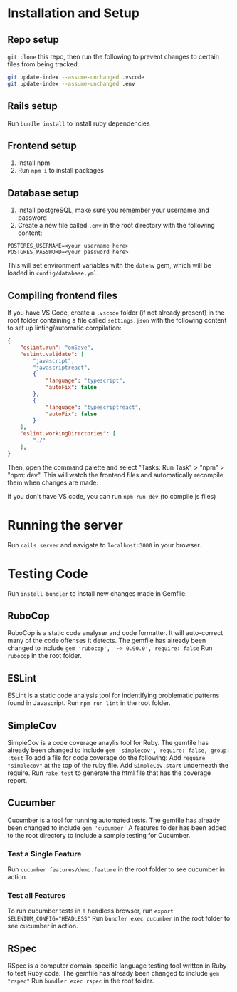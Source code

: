 # Installation and Setup

## Repo setup
`git clone` this repo, then run the following to prevent changes to certain files from being tracked:
```bash
git update-index --assume-unchanged .vscode
git update-index --assume-unchanged .env
```

## Rails setup
Run `bundle install` to install ruby dependencies

## Frontend setup
1. Install npm
2. Run `npm i` to install packages

## Database setup
1. Install postgreSQL, make sure you remember your username and password
2. Create a new file called `.env` in the root directory with the following content:
```
POSTGRES_USERNAME=<your username here>
POSTGRES_PASSWORD=<your password here>
```
This will set environment variables with the `dotenv` gem, which will be loaded in `config/database.yml`.

## Compiling frontend files
If you have VS Code, create a `.vscode` folder (if not already present) in the root folder containing a file called `settings.json` with the following content to set up linting/automatic compilation:
```json
{
    "eslint.run": "onSave",
    "eslint.validate": [
        "javascript",
        "javascriptreact",
        {
            "language": "typescript",
            "autoFix": false
        },
        {
            "language": "typescriptreact",
            "autoFix": false
        }
    ],
    "eslint.workingDirectories": [
        "./"
    ],
}
```
Then, open the command palette and select "Tasks: Run Task" > "npm" > "npm: dev". This will watch the frontend files and automatically recompile them when changes are made.

If you don't have VS code, you can run `npm run dev` (to compile js files)

# Running the server
Run `rails server` and navigate to `localhost:3000` in your browser.

# Testing Code
Run `install bundler` to install new changes made in Gemfile.

## RuboCop
RuboCop is a static code analyser and code formatter. It will auto-correct many of the code offenses it detects.
The gemfile has already been changed to include  `gem 'rubocop', '~> 0.90.0', require: false`
Run `rubocop` in the root folder.

## ESLint
ESLint is a static code analysis tool for indentifying problematic patterns found in Javascript.
Run `npm run lint` in the root folder.

## SimpleCov
SimpleCov is a code coverage anaylis tool for Ruby.
The gemfile has already been changed to include `gem 'simplecov', require: false, group: :test`
To add a file for code coverage do the following:
Add `require "simplecov"` at the top of the ruby file.
Add `SimpleCov.start` underneath the require.
Run `rake test` to generate the html file that has the coverage report.

## Cucumber
Cucumber is a tool for running automated tests.
The gemfile has already been changed to include `gem 'cucumber'`
A features folder has been added to the root directory to include a sample testing for Cucumber.
### Test a Single Feature
Run `cucumber features/demo.feature` in the root folder to see cucumber in action.
### Test all Features
To run cucumber tests in a headless browser, run `export SELENIUM_CONFIG="HEADLESS"`
Run `bundler exec cucumber` in the root folder to see cucumber in action.

## RSpec
RSpec is a computer domain-specific language testing tool written in Ruby to test Ruby code.
The gemfile has already been changed to include `gem "rspec"`
Run `bundler exec rspec` in the root folder.
